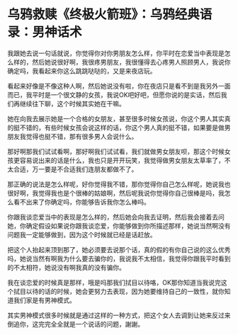 # 乌鸦救赎《终极火箭班》：乌鸦经典语录：男神话术

我跟她去说一句话就说，你觉得你对你男朋友怎么样，你平时在恋爱当中表现是怎么样的，然后她说很好啊，我很疼男朋友，我很懂得去心疼男人照顾男人，我说你确定吗，我看起来你这么跳跳哒哒的，又是来夜店玩。

看起来好像是不像这种人啊，然后她说没有啦，你在夜店只是看不到是我另外一面而已，我平时是一个很文静的女孩，我说OK吧好吧，但愿你说的是实话，然后我们再继续往下聊，这个时候其实她在干嘛。

她在向我去展示她是一个合格的女朋友，甚至很多时候女孩说，你这个男人其实真的挺不错的，有些时候女孩会说这样的话，你这个男人真的挺不错，如果要是做男朋友我觉得也挺不错，那有很多男人会说什么。

那好啊那我们试试看啊，那好啊我们试试看，我们就做男女朋友呗，那这个时候女孩更容易说出来的话是什么，我也只是开开玩笑，我觉得做男女朋友太草率了，不太合适，万一要是不合适我们连朋友都做不了。

那正确的说法是怎么样呢，好你觉得我不错，那你觉得你自己怎么样呢，她说我也很好啊，我觉得我也是个很棒的姑娘啊，然后呢我说你觉得你自己很棒是吗，我怎么看不出来了你确定吗，你能够告诉我你怎么棒吗。

你跟我谈恋爱当中的表现是怎么样的，然后她会向我去证明，然后我会接着去问她，你确定假设如果说你跟我谈恋爱，你能够做到你所描述那样，她说当然啊没有问题我一定能够做到，因为这个时候就已经是话赶放。

把这个人抬起来顶到那了，她必须要去说那个话，真的假的有你自己说的这么优秀吗，她说当然有啊我为什么要去骗你的，我说我不太相信，我觉得你跟我平时看到的不太相符，她说没有啊我真的没有骗你。

我在谈恋爱的时候真是那样，哦是吗那我们拭目以待咯，OK那你知道当我说完这个拭目以待的话的时候，她会更努力去表现，因为她要维持自己的一致性，就你知道我们家是有男神模式。

其实男神模式很多时候就是通过这样的一种方式，把这个女人去调到让她来反过来倒追你，这完完全全就是一个说话的问题，謝謝。

